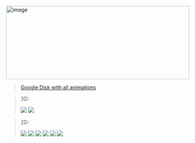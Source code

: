 <a href="https://www.manim.community/"><img alt="image" height="200" src="https://user-images.githubusercontent.com/65871712/234545001-8e87bd24-5e17-4ff9-9961-db3a19a9fa46.png" width="500"/>
> [Google Disk with all animations](https://drive.google.com/drive/folders/1amplWSN7pFYrGsmmjnFnN4EoVZvjpU91)

> 3D:
> 
> ![](https://media.giphy.com/media/v1.Y2lkPTc5MGI3NjExNDlmODEwNzFiZmFjZWE1ZTU0NDA5MzczMWRmM2FlZDYxOWQ0ZWYyZSZlcD12MV9pbnRlcm5hbF9naWZzX2dpZklkJmN0PWc/G9Q5yHAu37NuCnSCQc/giphy.gif)
> ![](https://media.giphy.com/media/v1.Y2lkPTc5MGI3NjExNWNmYWIyZjEwMTU2ZTlhYTZkMTE3YThkODc4ZjlmNjE1ODAzOWY1NSZlcD12MV9pbnRlcm5hbF9naWZzX2dpZklkJmN0PWc/QMs3YovKGLlpgFpfLe/giphy.gif)

> 2D:
> 
> ![](https://media.giphy.com/media/v1.Y2lkPTc5MGI3NjExM2ZhYWI0NzBjYTE0M2FkN2ZiODlkODQ4OWM4OTRlNDJhZDRlODI4OSZlcD12MV9pbnRlcm5hbF9naWZzX2dpZklkJmN0PWc/4eAeJ3XWTk8lNiPSyP/giphy.gif)
> ![](https://media.giphy.com/media/v1.Y2lkPTc5MGI3NjExZDAxZWVhZmNhNTFmYjBlNTQ1ZjRjZDM4NTE4OTIxMTQyNWQ5YzA4NCZlcD12MV9pbnRlcm5hbF9naWZzX2dpZklkJmN0PWc/vhyfajGKSJYdOdgmmd/giphy.gif)
> ![](https://media.giphy.com/media/v1.Y2lkPTc5MGI3NjExYWZlYjE5N2RkZjE0M2YwNDJhODg3Nzc3NDE5NWViNGIzMzgyMzljMCZlcD12MV9pbnRlcm5hbF9naWZzX2dpZklkJmN0PWc/lKVSee9TrbyzPcmliL/giphy.gif)
> ![](https://media.giphy.com/media/v1.Y2lkPTc5MGI3NjExYzg2ZjMzMWQwOTY5YTU3ZWNhM2ZiNDY4YzI5OWZjYTQ0NjRmMDVkMSZlcD12MV9pbnRlcm5hbF9naWZzX2dpZklkJmN0PWc/llKNejAQaUxbKectIP/giphy.gif)
> ![](https://media.giphy.com/media/v1.Y2lkPTc5MGI3NjExNDQ0ZGI5Y2Q2ODQwNTVmN2Q5NTc0N2RlMTQwYWE0ZmU3MzgxYmNhNiZlcD12MV9pbnRlcm5hbF9naWZzX2dpZklkJmN0PWc/cr3bDfYWBqoHQf83eb/giphy.gif)
> ![](https://media.giphy.com/media/v1.Y2lkPTc5MGI3NjExZGFlMWM4YTFhMTRhMTA1NDA0ZTc5Y2Q5ZTJmOWJhYmY1YzEwMjI1NSZlcD12MV9pbnRlcm5hbF9naWZzX2dpZklkJmN0PWc/pdkQ0kSfNu6qe4hzn7/giphy.gif)
